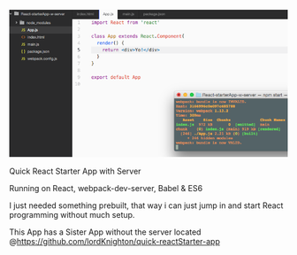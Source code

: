 ![react-js](public/react-yo.png)

Quick React Starter App with Server

Running on React, webpack-dev-server, Babel & ES6

I just needed something prebuilt, that way i can just jump in and start React programming without much setup.


This App has a Sister App without the server
located @https://github.com/lordKnighton/quick-reactStarter-app
